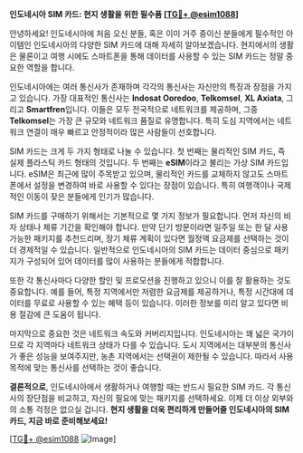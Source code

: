 **인도네시아 SIM 카드: 현지 생활을 위한 필수품 [[TG💪+ @esim1088](https://t.me/s/esim1088)]**

안녕하세요! 인도네시아에 처음 오신 분들, 혹은 이미 거주 중이신 분들에게 필수적인 아이템인 인도네시아의 다양한 SIM 카드에 대해 자세히 알아보겠습니다. 현지에서의 생활은 물론이고 여행 시에도 스마트폰을 통해 데이터를 사용할 수 있는 SIM 카드는 정말 중요한 역할을 합니다.

인도네시아에는 여러 통신사가 존재하며 각각의 통신사는 자신만의 특징과 장점을 가지고 있습니다. 가장 대표적인 통신사는 **Indosat Ooredoo**, **Telkomsel**, **XL Axiata**, 그리고 **Smartfren**입니다. 이들은 모두 전국적으로 네트워크를 제공하며, 그중 **Telkomsel**는 가장 큰 규모와 네트워크 품질로 유명합니다. 특히 도심 지역에서는 네트워크 연결이 매우 빠르고 안정적이라 많은 사람들이 선호합니다.

SIM 카드는 크게 두 가지 형태로 나눌 수 있습니다. 첫 번째는 물리적인 SIM 카드, 즉 실제 플라스틱 카드 형태의 것입니다. 두 번째는 **eSIM**이라고 불리는 가상 SIM 카드입니다. eSIM은 최근에 많이 주목받고 있으며, 물리적인 카드를 교체하지 않고도 스마트폰에서 설정을 변경하여 바로 사용할 수 있다는 장점이 있습니다. 특히 여행객이나 국제적인 이동이 잦은 분들에게 인기가 많습니다.

SIM 카드를 구매하기 위해서는 기본적으로 몇 가지 정보가 필요합니다. 먼저 자신의 비자 상태나 체류 기간을 확인해야 합니다. 만약 단기 방문이라면 일주일 또는 한 달 사용 가능한 패키지를 추천드리며, 장기 체류 계획이 있다면 월정액 요금제를 선택하는 것이 더 경제적일 수 있습니다. 일반적으로 인도네시아의 SIM 카드는 데이터 중심으로 패키지가 구성되어 있어 데이터를 많이 사용하는 분들에게 적합합니다.

또한 각 통신사마다 다양한 할인 및 프로모션을 진행하고 있으니 이를 잘 활용하는 것도 중요합니다. 예를 들어, 특정 지역에서만 저렴한 요금제를 제공하거나, 특정 시간대에 데이터를 무료로 사용할 수 있는 혜택 등이 있습니다. 이러한 정보를 미리 알고 있다면 비용 절감에 큰 도움이 됩니다.

마지막으로 중요한 것은 네트워크 속도와 커버리지입니다. 인도네시아는 꽤 넓은 국가이므로 각 지역마다 네트워크 상태가 다를 수 있습니다. 도시 지역에서는 대부분의 통신사가 좋은 성능을 보여주지만, 농촌 지역에서는 선택권이 제한될 수 있습니다. 따라서 사용 목적에 맞는 통신사를 선택하는 것이 좋습니다.

**결론적으로**, 인도네시아에서 생활하거나 여행할 때는 반드시 필요한 SIM 카드. 각 통신사의 장단점을 비교하고, 자신의 필요에 맞는 패키지를 선택하세요. 이제 더 이상 외부와의 소통 걱정은 없으실 겁니다. **현지 생활을 더욱 편리하게 만들어줄 인도네시아의 SIM 카드, 지금 바로 준비해보세요!** 

[[TG💪+ @esim1088](https://t.me/s/esim1088) ![Image](https://i.postimg.cc/Y0z9fWf4/image.png)]